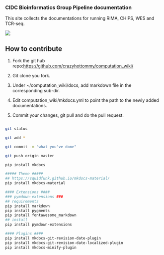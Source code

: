 ### CIDC Bioinformatics Group Pipeline documentation

This site collects the documentations for running RIMA, CHIPS, WES and TCR-seq.

![](docs/google-cloud/plots/CIMAC-CIDC-FlowChart.png)

## How to contribute

1. Fork the git hub repo:https://github.com/crazyhottommy/computation_wiki/

2. Git clone you fork.

2. Under ~/computation_wiki/docs, add markdown file in the corresponding sub-dir.

3. Edit computation_wiki/mkdocs.yml to point the path to the newly added documentations.

4. Commit your changes, git pull and do the pull request.

```bash

git status

git add *

git commit -m "what you've done"

git push origin master
```



```bash
pip install mkdocs

##### Theme #####
## https://squidfunk.github.io/mkdocs-material/
pip install mkdocs-material

#### Extensions ####
### pymdown-extensions ###
## requirements
pip install markdown
pip install pygments
pip install fontawesome_markdown
## install
pip install pymdown-extensions

#### Plugins ####
pip install mkdocs-git-revision-date-plugin
pip install mkdocs-git-revision-date-localized-plugin
pip install mkdocs-minify-plugin
```
